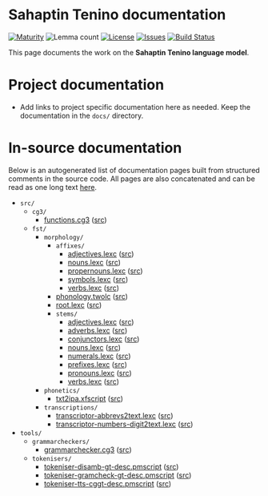 # Sahaptin Tenino documentation

[![Maturity](https://img.shields.io/endpoint?url=https%3A%2F%2Fraw.githubusercontent.com%2Fgiellalt%2Flang-tqn%2Fgh-pages%2Fmaturity.json)](https://giellalt.github.io/MaturityClassification.html)
![Lemma count](https://img.shields.io/endpoint?url=https%3A%2F%2Fraw.githubusercontent.com%2Fgiellalt%2Flang-tqn%2Fgh-pages%2Flemmacount.json)
[![License](https://img.shields.io/github/license/giellalt/lang-tqn)](https://github.com/giellalt/lang-tqn/blob/main/LICENSE)
[![Issues](https://img.shields.io/github/issues/giellalt/lang-tqn)](https://github.com/giellalt/lang-tqn/issues)
[![Build Status](https://divvun-tc.giellalt.org/api/github/v1/repository/giellalt/lang-tqn/main/badge.svg)](https://github.com/giellalt/lang-tqn/actions)

This page documents the work on the **Sahaptin Tenino language model**. 

# Project documentation

* Add links to project specific documentation here as needed. Keep the documentation in the `docs/` directory.

# In-source documentation

Below is an autogenerated list of documentation pages built from structured comments in the source code. All pages are also concatenated and can be read as one long text [here](tqn.md).

* `src/`
    * `cg3/`
        * [functions.cg3](src-cg3-functions.cg3.html) ([src](https://github.com/giellalt/lang-tqn/blob/main/src/cg3/functions.cg3))
    * `fst/`
        * `morphology/`
            * `affixes/`
                * [adjectives.lexc](src-fst-morphology-affixes-adjectives.lexc.html) ([src](https://github.com/giellalt/lang-tqn/blob/main/src/fst/morphology/affixes/adjectives.lexc))
                * [nouns.lexc](src-fst-morphology-affixes-nouns.lexc.html) ([src](https://github.com/giellalt/lang-tqn/blob/main/src/fst/morphology/affixes/nouns.lexc))
                * [propernouns.lexc](src-fst-morphology-affixes-propernouns.lexc.html) ([src](https://github.com/giellalt/lang-tqn/blob/main/src/fst/morphology/affixes/propernouns.lexc))
                * [symbols.lexc](src-fst-morphology-affixes-symbols.lexc.html) ([src](https://github.com/giellalt/lang-tqn/blob/main/src/fst/morphology/affixes/symbols.lexc))
                * [verbs.lexc](src-fst-morphology-affixes-verbs.lexc.html) ([src](https://github.com/giellalt/lang-tqn/blob/main/src/fst/morphology/affixes/verbs.lexc))
            * [phonology.twolc](src-fst-morphology-phonology.twolc.html) ([src](https://github.com/giellalt/lang-tqn/blob/main/src/fst/morphology/phonology.twolc))
            * [root.lexc](src-fst-morphology-root.lexc.html) ([src](https://github.com/giellalt/lang-tqn/blob/main/src/fst/morphology/root.lexc))
            * `stems/`
                * [adjectives.lexc](src-fst-morphology-stems-adjectives.lexc.html) ([src](https://github.com/giellalt/lang-tqn/blob/main/src/fst/morphology/stems/adjectives.lexc))
                * [adverbs.lexc](src-fst-morphology-stems-adverbs.lexc.html) ([src](https://github.com/giellalt/lang-tqn/blob/main/src/fst/morphology/stems/adverbs.lexc))
                * [conjunctors.lexc](src-fst-morphology-stems-conjunctors.lexc.html) ([src](https://github.com/giellalt/lang-tqn/blob/main/src/fst/morphology/stems/conjunctors.lexc))
                * [nouns.lexc](src-fst-morphology-stems-nouns.lexc.html) ([src](https://github.com/giellalt/lang-tqn/blob/main/src/fst/morphology/stems/nouns.lexc))
                * [numerals.lexc](src-fst-morphology-stems-numerals.lexc.html) ([src](https://github.com/giellalt/lang-tqn/blob/main/src/fst/morphology/stems/numerals.lexc))
                * [prefixes.lexc](src-fst-morphology-stems-prefixes.lexc.html) ([src](https://github.com/giellalt/lang-tqn/blob/main/src/fst/morphology/stems/prefixes.lexc))
                * [pronouns.lexc](src-fst-morphology-stems-pronouns.lexc.html) ([src](https://github.com/giellalt/lang-tqn/blob/main/src/fst/morphology/stems/pronouns.lexc))
                * [verbs.lexc](src-fst-morphology-stems-verbs.lexc.html) ([src](https://github.com/giellalt/lang-tqn/blob/main/src/fst/morphology/stems/verbs.lexc))
        * `phonetics/`
            * [txt2ipa.xfscript](src-fst-phonetics-txt2ipa.xfscript.html) ([src](https://github.com/giellalt/lang-tqn/blob/main/src/fst/phonetics/txt2ipa.xfscript))
        * `transcriptions/`
            * [transcriptor-abbrevs2text.lexc](src-fst-transcriptions-transcriptor-abbrevs2text.lexc.html) ([src](https://github.com/giellalt/lang-tqn/blob/main/src/fst/transcriptions/transcriptor-abbrevs2text.lexc))
            * [transcriptor-numbers-digit2text.lexc](src-fst-transcriptions-transcriptor-numbers-digit2text.lexc.html) ([src](https://github.com/giellalt/lang-tqn/blob/main/src/fst/transcriptions/transcriptor-numbers-digit2text.lexc))
* `tools/`
    * `grammarcheckers/`
        * [grammarchecker.cg3](tools-grammarcheckers-grammarchecker.cg3.html) ([src](https://github.com/giellalt/lang-tqn/blob/main/tools/grammarcheckers/grammarchecker.cg3))
    * `tokenisers/`
        * [tokeniser-disamb-gt-desc.pmscript](tools-tokenisers-tokeniser-disamb-gt-desc.pmscript.html) ([src](https://github.com/giellalt/lang-tqn/blob/main/tools/tokenisers/tokeniser-disamb-gt-desc.pmscript))
        * [tokeniser-gramcheck-gt-desc.pmscript](tools-tokenisers-tokeniser-gramcheck-gt-desc.pmscript.html) ([src](https://github.com/giellalt/lang-tqn/blob/main/tools/tokenisers/tokeniser-gramcheck-gt-desc.pmscript))
        * [tokeniser-tts-cggt-desc.pmscript](tools-tokenisers-tokeniser-tts-cggt-desc.pmscript.html) ([src](https://github.com/giellalt/lang-tqn/blob/main/tools/tokenisers/tokeniser-tts-cggt-desc.pmscript))
